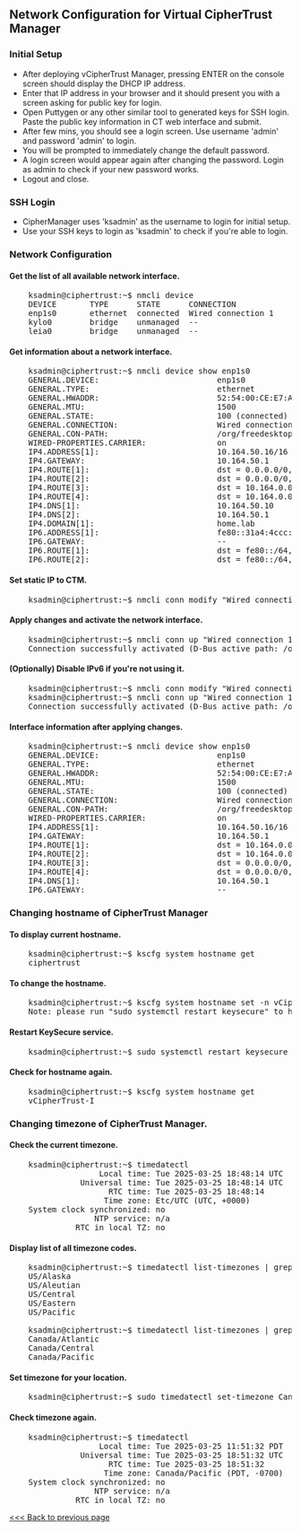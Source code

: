 ## Network Configuration for Virtual CipherTrust Manager

### Initial Setup
+ After deploying vCipherTrust Manager, pressing ENTER on the console screen should display the DHCP IP address.
+ Enter that IP address in your browser and it should present you with a screen asking for public key for login.
+ Open Puttygen or any other similar tool to generated keys for SSH login. Paste the public key information in CT web interface and submit.
+ After few mins, you should see a login screen. Use username 'admin' and password 'admin' to login.
+ You will be prompted to immediately change the default password.
+ A login screen would appear again after changing the password. Login as admin to check if your new password works.
+ Logout and close.


### SSH Login
+ CipherManager uses 'ksadmin' as the username to login for initial setup.
+ Use your SSH keys to login as 'ksadmin' to check if you're able to login.



### Network Configuration

#### Get the list of all available network interface.
<pre>
	ksadmin@ciphertrust:~$ nmcli device
	DEVICE       TYPE      STATE      CONNECTION
	enp1s0       ethernet  connected  Wired connection 1
	kylo0        bridge    unmanaged  --
	leia0        bridge    unmanaged  --
</pre>

#### Get information about a network interface.
<pre>
	ksadmin@ciphertrust:~$ nmcli device show enp1s0
	GENERAL.DEVICE:                         enp1s0
	GENERAL.TYPE:                           ethernet
	GENERAL.HWADDR:                         52:54:00:CE:E7:A5
	GENERAL.MTU:                            1500
	GENERAL.STATE:                          100 (connected)
	GENERAL.CONNECTION:                     Wired connection 1
	GENERAL.CON-PATH:                       /org/freedesktop/NetworkManager/ActiveConnection/1
	WIRED-PROPERTIES.CARRIER:               on
	IP4.ADDRESS[1]:                         10.164.50.16/16
	IP4.GATEWAY:                            10.164.50.1
	IP4.ROUTE[1]:                           dst = 0.0.0.0/0, nh = 10.164.50.1, mt = 100
	IP4.ROUTE[2]:                           dst = 0.0.0.0/0, nh = 10.164.50.1, mt = 0, table=100
	IP4.ROUTE[3]:                           dst = 10.164.0.0/16, nh = 0.0.0.0, mt = 100, table=100
	IP4.ROUTE[4]:                           dst = 10.164.0.0/16, nh = 0.0.0.0, mt = 100
	IP4.DNS[1]:                             10.164.50.10
	IP4.DNS[2]:                             10.164.50.1
	IP4.DOMAIN[1]:                          home.lab
	IP6.ADDRESS[1]:                         fe80::31a4:4ccc:2ded:dccf/64
	IP6.GATEWAY:                            --
	IP6.ROUTE[1]:                           dst = fe80::/64, nh = ::, mt = 100
	IP6.ROUTE[2]:                           dst = fe80::/64, nh = ::, mt = 100, table=100
</pre>

#### Set static IP to CTM.
<pre>
	ksadmin@ciphertrust:~$ nmcli conn modify "Wired connection 1" ipv4.method manual ipv4.address 10.164.50.16/16 ipv4.gateway 10.164.50.1 ipv4.dns 10.164.50.1
</pre>

#### Apply changes and activate the network interface.
<pre>
	ksadmin@ciphertrust:~$ nmcli conn up "Wired connection 1"
	Connection successfully activated (D-Bus active path: /org/freedesktop/NetworkManager/ActiveConnection/2)
</pre>

#### (Optionally) Disable IPv6 if you're not using it.
<pre>
	ksadmin@ciphertrust:~$ nmcli conn modify "Wired connection 1" ipv6.method disabled
	ksadmin@ciphertrust:~$ nmcli conn up "Wired connection 1"
	Connection successfully activated (D-Bus active path: /org/freedesktop/NetworkManager/ActiveConnection/3)
</pre>

#### Interface information after applying changes.
<pre>
	ksadmin@ciphertrust:~$ nmcli device show enp1s0
	GENERAL.DEVICE:                         enp1s0
	GENERAL.TYPE:                           ethernet
	GENERAL.HWADDR:                         52:54:00:CE:E7:A5
	GENERAL.MTU:                            1500
	GENERAL.STATE:                          100 (connected)
	GENERAL.CONNECTION:                     Wired connection 1
	GENERAL.CON-PATH:                       /org/freedesktop/NetworkManager/ActiveConnection/3
	WIRED-PROPERTIES.CARRIER:               on
	IP4.ADDRESS[1]:                         10.164.50.16/16
	IP4.GATEWAY:                            10.164.50.1
	IP4.ROUTE[1]:                           dst = 10.164.0.0/16, nh = 0.0.0.0, mt = 100
	IP4.ROUTE[2]:                           dst = 10.164.0.0/16, nh = 0.0.0.0, mt = 100, table=100
	IP4.ROUTE[3]:                           dst = 0.0.0.0/0, nh = 10.164.50.1, mt = 0, table=100
	IP4.ROUTE[4]:                           dst = 0.0.0.0/0, nh = 10.164.50.1, mt = 100
	IP4.DNS[1]:                             10.164.50.1
	IP6.GATEWAY:                            --
</pre>


### Changing hostname of CipherTrust Manager

#### To display current hostname.
<pre>
	ksadmin@ciphertrust:~$ kscfg system hostname get
	ciphertrust
</pre>

#### To change the hostname.
<pre>
	ksadmin@ciphertrust:~$ kscfg system hostname set -n vCipherTrust-I
	Note: please run "sudo systemctl restart keysecure" to have new hostname effective in CipherTrust Manager
</pre>

#### Restart KeySecure service.
<pre>
	ksadmin@ciphertrust:~$ sudo systemctl restart keysecure
</pre>

#### Check for hostname again.
<pre>
	ksadmin@ciphertrust:~$ kscfg system hostname get
	vCipherTrust-I
</pre>




### Changing timezone of CipherTrust Manager.

#### Check the current timezone. 
<pre>
	ksadmin@ciphertrust:~$ timedatectl
        	       Local time: Tue 2025-03-25 18:48:14 UTC
	           Universal time: Tue 2025-03-25 18:48:14 UTC
        	         RTC time: Tue 2025-03-25 18:48:14
	                Time zone: Etc/UTC (UTC, +0000)
	System clock synchronized: no
	              NTP service: n/a
	       	  RTC in local TZ: no
</pre>

	  
#### Display list of all timezone codes.
<pre>
	ksadmin@ciphertrust:~$ timedatectl list-timezones | grep US
	US/Alaska
	US/Aleutian
	US/Central
	US/Eastern
	US/Pacific

	ksadmin@ciphertrust:~$ timedatectl list-timezones | grep Canada
	Canada/Atlantic
	Canada/Central
	Canada/Pacific
</pre>


#### Set timezone for your location.
<pre>
	ksadmin@ciphertrust:~$ sudo timedatectl set-timezone Canada/Pacific
</pre>


#### Check timezone again.
<pre>
	ksadmin@ciphertrust:~$ timedatectl
        	       Local time: Tue 2025-03-25 11:51:32 PDT
	           Universal time: Tue 2025-03-25 18:51:32 UTC
        	         RTC time: Tue 2025-03-25 18:51:32
	                Time zone: Canada/Pacific (PDT, -0700)
	System clock synchronized: no
	              NTP service: n/a
        	  RTC in local TZ: no
</pre>


[<<< Back to previous page](README.md)
